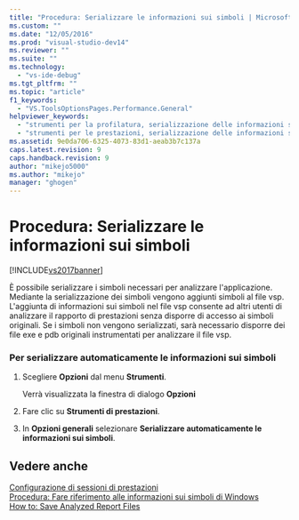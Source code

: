 ```yaml
---
title: "Procedura: Serializzare le informazioni sui simboli | Microsoft Docs"
ms.custom: ""
ms.date: "12/05/2016"
ms.prod: "visual-studio-dev14"
ms.reviewer: ""
ms.suite: ""
ms.technology: 
  - "vs-ide-debug"
ms.tgt_pltfrm: ""
ms.topic: "article"
f1_keywords: 
  - "VS.ToolsOptionsPages.Performance.General"
helpviewer_keywords: 
  - "strumenti per la profilatura, serializzazione delle informazioni sui simboli"
  - "strumenti per le prestazioni, serializzazione delle informazioni sui simboli"
ms.assetid: 9e0da706-6325-4073-83d1-aeab3b7c137a
caps.latest.revision: 9
caps.handback.revision: 9
author: "mikejo5000"
ms.author: "mikejo"
manager: "ghogen"
---
```

# Procedura: Serializzare le informazioni sui simboli
[!INCLUDE[vs2017banner](../code-quality/includes/vs2017banner.md)]

È possibile serializzare i simboli necessari per analizzare l'applicazione.  Mediante la serializzazione dei simboli vengono aggiunti simboli al file vsp.  L'aggiunta di informazioni sui simboli nel file vsp consente ad altri utenti di analizzare il rapporto di prestazioni senza disporre di accesso ai simboli originali.  Se i simboli non vengono serializzati, sarà necessario disporre dei file exe e pdb originali instrumentati per analizzare il file vsp.  
  
### Per serializzare automaticamente le informazioni sui simboli  
  
1.  Scegliere **Opzioni** dal menu **Strumenti**.  
  
     Verrà visualizzata la finestra di dialogo **Opzioni**  
  
2.  Fare clic su **Strumenti di prestazioni**.  
  
3.  In **Opzioni generali** selezionare **Serializzare automaticamente le informazioni sui simboli**.  
  
## Vedere anche  
 [Configurazione di sessioni di prestazioni](../profiling/configuring-performance-sessions.md)   
 [Procedura: Fare riferimento alle informazioni sui simboli di Windows](../profiling/how-to-reference-windows-symbol-information.md)   
 [How to: Save Analyzed Report Files](http://msdn.microsoft.com/it-it/0340ddde-caf4-48ac-8af3-d15dcdade556)